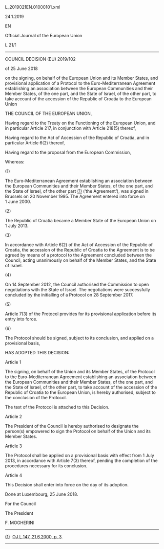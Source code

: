   L\_2019021EN.01000101.xml

  

24.1.2019   

EN

Official Journal of the European Union

L 21/1

* * *

COUNCIL DECISION (EU) 2019/102

of 25 June 2018

on the signing, on behalf of the European Union and its Member States, and provisional application of a Protocol to the Euro-Mediterranean Agreement establishing an association between the European Communities and their Member States, of the one part, and the State of Israel, of the other part, to take account of the accession of the Republic of Croatia to the European Union

THE COUNCIL OF THE EUROPEAN UNION,

Having regard to the Treaty on the Functioning of the European Union, and in particular Article 217, in conjunction with Article 218(5) thereof,

Having regard to the Act of Accession of the Republic of Croatia, and in particular Article 6(2) thereof,

Having regard to the proposal from the European Commission,

Whereas:

  

(1)

The Euro-Mediterranean Agreement establishing an association between the European Communities and their Member States, of the one part, and the State of Israel, of the other part [(1)](#ntr1-L_2019021EN.01000101-E0001) (‘the Agreement’), was signed in Brussels on 20 November 1995. The Agreement entered into force on 1 June 2000.

  

(2)

The Republic of Croatia became a Member State of the European Union on 1 July 2013.

  

(3)

In accordance with Article 6(2) of the Act of Accession of the Republic of Croatia, the accession of the Republic of Croatia to the Agreement is to be agreed by means of a protocol to the Agreement concluded between the Council, acting unanimously on behalf of the Member States, and the State of Israel.

  

(4)

On 14 September 2012, the Council authorised the Commission to open negotiations with the State of Israel. The negotiations were successfully concluded by the initialling of a Protocol on 28 September 2017.

  

(5)

Article 7(3) of the Protocol provides for its provisional application before its entry into force.

  

(6)

The Protocol should be signed, subject to its conclusion, and applied on a provisional basis,

HAS ADOPTED THIS DECISION:

Article 1

The signing, on behalf of the Union and its Member States, of the Protocol to the Euro-Mediterranean Agreement establishing an association between the European Communities and their Member States, of the one part, and the State of Israel, of the other part, to take account of the accession of the Republic of Croatia to the European Union, is hereby authorised, subject to the conclusion of the Protocol.

The text of the Protocol is attached to this Decision.

Article 2

The President of the Council is hereby authorised to designate the person(s) empowered to sign the Protocol on behalf of the Union and its Member States.

Article 3

The Protocol shall be applied on a provisional basis with effect from 1 July 2013, in accordance with Article 7(3) thereof, pending the completion of the procedures necessary for its conclusion.

Article 4

This Decision shall enter into force on the day of its adoption.

Done at Luxembourg, 25 June 2018.

For the Council

The President

F. MOGHERINI

* * *

[(1)](#ntc1-L_2019021EN.01000101-E0001)  [OJ L 147, 21.6.2000, p. 3](./../../../../legal-content/EN/AUTO/?uri=OJ:L:2000:147:TOC).

* * *